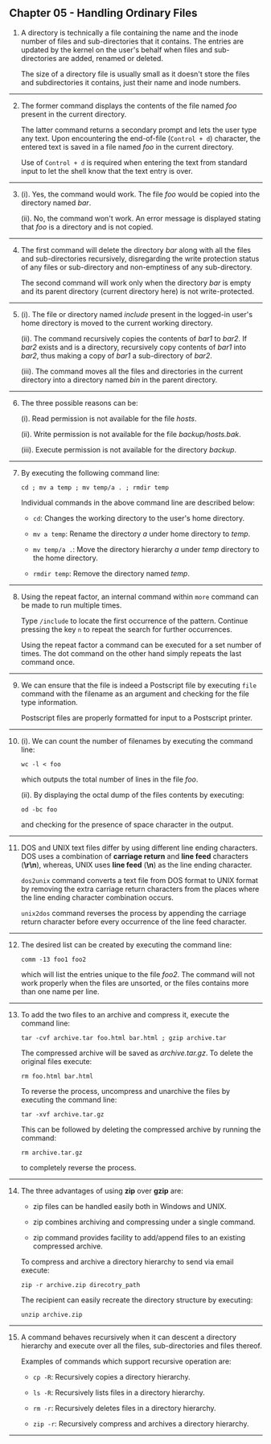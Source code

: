 ##  Chapter 05 - Handling Ordinary Files

01. A directory is technically a file containing the name and the inode number of files and sub-directories that it contains. The entries are updated by the kernel on the user's behalf when files and sub-directories are added, renamed or deleted.

    The size of a directory file is usually small as it doesn't store the files and subdirectories it contains, just their name and inode numbers.

---

02. The former command displays the contents of the file named _foo_ present in the current directory.

    The latter command returns a secondary prompt and lets the user type any text. Upon encountering the end-of-file (`Control + d`) character, the entered text is saved in a file named _foo_ in the current directory.

    Use of `Control + d` is required when entering the text from standard input to let the shell know that the text entry is over.

---

03. (i). Yes, the command would work. The file _foo_ would be copied into the directory named _bar_.

    (ii). No, the command won't work. An error message is displayed stating that _foo_ is a directory and is not copied.

---

04. The first command will delete the directory _bar_ along with all the files and sub-directories recursively, disregarding the write protection status of any files or sub-directory and non-emptiness of any sub-directory.

    The second command will work only when the directory _bar_ is empty and its parent directory (current directory here) is not write-protected.

---

05. (i). The file or directory named _include_ present in the logged-in user's home directory is moved to the current working directory.

    (ii). The command recursively copies the contents of _bar1_ to _bar2_. If _bar2_ exists and is a directory, recursively copy contents of _bar1_ into _bar2_, thus making a copy of _bar1_ a sub-directory of _bar2_.

    (iii). The command moves all the files and directories in the current directory into a directory named _bin_ in the parent directory.

---

06. The three possible reasons can be:

    (i). Read permission is not available for the file _hosts_.

    (ii). Write permission is not available for the file _backup/hosts.bak_.

    (iii). Execute permission is not available for the directory _backup_.

---

07. By executing the following command line:

    `cd ; mv a temp ; mv temp/a . ; rmdir temp`

    Individual commands in the above command line are described below:

    -   `cd`: Changes the working directory to the user's home directory.

    -   `mv a temp`: Rename the directory _a_ under home directory to _temp_.

    -   `mv temp/a .`: Move the directory hierarchy _a_ under _temp_ directory to the home directory.

    -   `rmdir temp`: Remove the directory named _temp_.

---

08. Using the repeat factor, an internal command within `more` command can be made to run multiple times.

    Type `/include` to locate the first occurrence of the pattern. Continue pressing the key `n` to repeat the search for further occurrences.

    Using the repeat factor a command can be executed for a set number of times. The dot command on the other hand simply repeats the last command once.

---

09. We can ensure that the file is indeed a Postscript file by executing `file` command with the filename as an argument and checking for the file type information.

    Postscript files are properly formatted for input to a Postscript printer.

---

10. (i). We can count the number of filenames by executing the command line:

    `wc -l < foo`

    which outputs the total number of lines in the file _foo_.

    (ii). By displaying the octal dump of the files contents by executing:

    `od -bc foo`

    and checking for the presence of space character in the output.

---

11. DOS and UNIX text files differ by using different line ending characters. DOS uses a combination of **carriage return** and **line feed** characters (**\r\n**), whereas, UNIX uses **line feed** (**\n**) as the line ending character.

    `dos2unix` command converts a text file from DOS format to UNIX format by removing the extra carriage return characters from the places where the line ending character combination occurs.

    `unix2dos` command reverses the process by appending the carriage return character before every occurrence of the line feed character.

---

12. The desired list can be created by executing the command line:

    `comm -13 foo1 foo2`

    which will list the entries unique to the file _foo2_. The command will not work properly when the files are unsorted, or the files contains more than one name per line.

---

13. To add the two files to an archive and compress it, execute the command line:

    `tar -cvf archive.tar foo.html bar.html ; gzip archive.tar`

    The compressed archive will be saved as _archive.tar.gz_. To delete the original files execute:

    `rm foo.html bar.html`

    To reverse the process, uncompress and unarchive the files by executing the command line:

    `tar -xvf archive.tar.gz`

    This can be followed by deleting the compressed archive by running the command:

    `rm archive.tar.gz`

    to completely reverse the process.

---

14. The three advantages of using **zip** over **gzip** are:

    -   zip files can be handled easily both in Windows and UNIX.

    -   zip combines archiving and compressing under a single command.

    -   zip command provides facility to add/append files to an existing compressed archive.

    To compress and archive a directory hierarchy to send via email execute:

    `zip -r archive.zip direcotry_path`

    The recipient can easily recreate the directory structure by executing:

    `unzip archive.zip`

---

15. A command behaves recursively when it can descent a directory hierarchy and execute over all the files, sub-directories and files thereof.

    Examples of commands which support recursive operation are:

    -   `cp -R`: Recursively copies a directory hierarchy.

    -   `ls -R`: Recursively lists files in a directory hierarchy.

    -   `rm -r`: Recursively deletes files in a directory hierarchy.

    -   `zip -r`: Recursively compress and archives a directory hierarchy.

---
